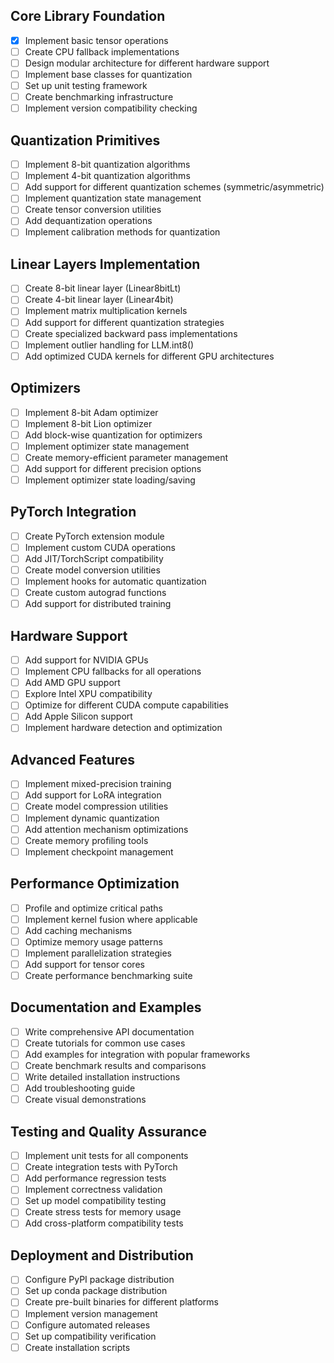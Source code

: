 ## Core Library Foundation
- [X] Implement basic tensor operations
- [ ] Create CPU fallback implementations
- [ ] Design modular architecture for different hardware support
- [ ] Implement base classes for quantization
- [ ] Set up unit testing framework
- [ ] Create benchmarking infrastructure
- [ ] Implement version compatibility checking

## Quantization Primitives
- [ ] Implement 8-bit quantization algorithms
- [ ] Implement 4-bit quantization algorithms
- [ ] Add support for different quantization schemes (symmetric/asymmetric)
- [ ] Implement quantization state management
- [ ] Create tensor conversion utilities
- [ ] Add dequantization operations
- [ ] Implement calibration methods for quantization

## Linear Layers Implementation
- [ ] Create 8-bit linear layer (Linear8bitLt)
- [ ] Create 4-bit linear layer (Linear4bit)
- [ ] Implement matrix multiplication kernels
- [ ] Add support for different quantization strategies
- [ ] Create specialized backward pass implementations
- [ ] Implement outlier handling for LLM.int8()
- [ ] Add optimized CUDA kernels for different GPU architectures

## Optimizers
- [ ] Implement 8-bit Adam optimizer
- [ ] Implement 8-bit Lion optimizer
- [ ] Add block-wise quantization for optimizers
- [ ] Implement optimizer state management
- [ ] Create memory-efficient parameter management
- [ ] Add support for different precision options
- [ ] Implement optimizer state loading/saving

## PyTorch Integration
- [ ] Create PyTorch extension module
- [ ] Implement custom CUDA operations
- [ ] Add JIT/TorchScript compatibility
- [ ] Create model conversion utilities
- [ ] Implement hooks for automatic quantization
- [ ] Create custom autograd functions
- [ ] Add support for distributed training

## Hardware Support
- [ ] Add support for NVIDIA GPUs
- [ ] Implement CPU fallbacks for all operations
- [ ] Add AMD GPU support
- [ ] Explore Intel XPU compatibility
- [ ] Optimize for different CUDA compute capabilities
- [ ] Add Apple Silicon support
- [ ] Implement hardware detection and optimization

## Advanced Features
- [ ] Implement mixed-precision training
- [ ] Add support for LoRA integration
- [ ] Create model compression utilities
- [ ] Implement dynamic quantization
- [ ] Add attention mechanism optimizations
- [ ] Create memory profiling tools
- [ ] Implement checkpoint management

## Performance Optimization
- [ ] Profile and optimize critical paths
- [ ] Implement kernel fusion where applicable
- [ ] Add caching mechanisms
- [ ] Optimize memory usage patterns
- [ ] Implement parallelization strategies
- [ ] Add support for tensor cores
- [ ] Create performance benchmarking suite

## Documentation and Examples
- [ ] Write comprehensive API documentation
- [ ] Create tutorials for common use cases
- [ ] Add examples for integration with popular frameworks
- [ ] Create benchmark results and comparisons
- [ ] Write detailed installation instructions
- [ ] Add troubleshooting guide
- [ ] Create visual demonstrations

## Testing and Quality Assurance
- [ ] Implement unit tests for all components
- [ ] Create integration tests with PyTorch
- [ ] Add performance regression tests
- [ ] Implement correctness validation
- [ ] Set up model compatibility testing
- [ ] Create stress tests for memory usage
- [ ] Add cross-platform compatibility tests

## Deployment and Distribution
- [ ] Configure PyPI package distribution
- [ ] Set up conda package distribution
- [ ] Create pre-built binaries for different platforms
- [ ] Implement version management
- [ ] Configure automated releases
- [ ] Set up compatibility verification
- [ ] Create installation scripts 
